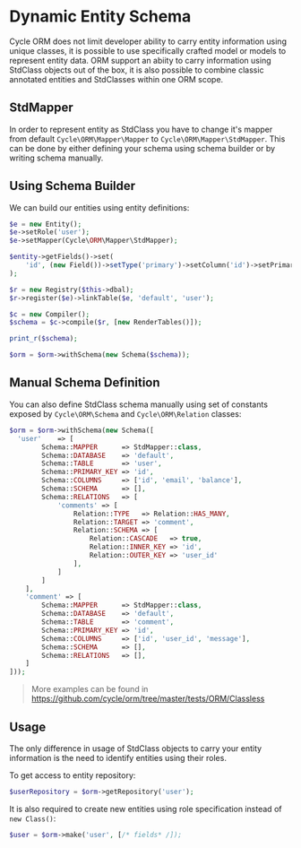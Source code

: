 # Dynamic Entity Schema
Cycle ORM does not limit developer ability to carry entity information using unique classes, it is possible to use specifically crafted model
or models to represent entity data. ORM support an abiity to carry information using StdClass objects out of the box, it is also 
possible to combine classic annotated entities and StdClasses within one ORM scope.

## StdMapper
In order to represent entity as StdClass you have to change it's mapper from default `Cycle\ORM\Mapper\Mapper` to `Cycle\ORM\Mapper\StdMapper`.
This can be done by either defining your schema using schema builder or by writing schema manually.

## Using Schema Builder
We can build our entities using entity definitions:

```php
$e = new Entity();
$e->setRole('user');
$e->setMapper(Cycle\ORM\Mapper\StdMapper);

$entity->getFields()->set(
    'id', (new Field())->setType('primary')->setColumn('id')->setPrimary(true)
);

$r = new Registry($this->dbal);
$r->register($e)->linkTable($e, 'default', 'user');

$c = new Compiler();
$schema = $c->compile($r, [new RenderTables()]);

print_r($schema);

$orm = $orm->withSchema(new Schema($schema));
```

## Manual Schema Definition
You can also define StdClass schema manually using set of constants exposed by `Cycle\ORM\Schema` and `Cycle\ORM\Relation` classes:

```php
$orm = $orm->withSchema(new Schema([
  'user'    => [
        Schema::MAPPER      => StdMapper::class,
        Schema::DATABASE    => 'default',
        Schema::TABLE       => 'user',
        Schema::PRIMARY_KEY => 'id',
        Schema::COLUMNS     => ['id', 'email', 'balance'],
        Schema::SCHEMA      => [],
        Schema::RELATIONS   => [
            'comments' => [
                Relation::TYPE   => Relation::HAS_MANY,
                Relation::TARGET => 'comment',
                Relation::SCHEMA => [
                    Relation::CASCADE   => true,
                    Relation::INNER_KEY => 'id',
                    Relation::OUTER_KEY => 'user_id'
                ],
            ]
        ]
    ],
    'comment' => [
        Schema::MAPPER      => StdMapper::class,
        Schema::DATABASE    => 'default',
        Schema::TABLE       => 'comment',
        Schema::PRIMARY_KEY => 'id',
        Schema::COLUMNS     => ['id', 'user_id', 'message'],
        Schema::SCHEMA      => [],
        Schema::RELATIONS   => [],
    ]
]));
```

> More examples can be found in https://github.com/cycle/orm/tree/master/tests/ORM/Classless

## Usage
The only difference in usage of StdClass objects to carry your entity information is the need to identify entities using their roles.

To get access to entity repository:

```php
$userRepository = $orm->getRepository('user');
```

It is also required to create new entities using role specification instead of `new Class()`:

```php
$user = $orm->make('user', [/* fields* /]);
```
